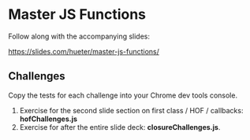 # Master JS Functions

Follow along with the accompanying slides:

https://slides.com/hueter/master-js-functions/

## Challenges

Copy the tests for each challenge into your Chrome dev tools console.

1.  Exercise for the second slide section on first class / HOF / callbacks: **hofChallenges.js**
1.  Exercise for after the entire slide deck: **closureChallenges.js**.
